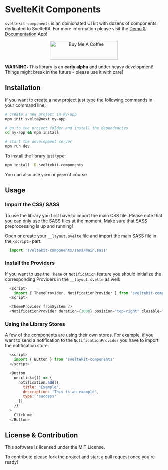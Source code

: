# SvelteKit Components

`sveltekit-components` is an opinionated UI kit with dozens of components dedicated to SvelteKit. For more information please visit the [Demo & Documentation](https://sveltekit-components.mirkoschubert.com) App!

<p align="center"><a href="https://www.buymeacoffee.com/musikuss" target="_blank"><img src="https://cdn.buymeacoffee.com/buttons/v2/default-green.png" alt="Buy Me A Coffee" style="height: 60px !important;width: 217px !important;" ></a></p>

**WARNING:** This library is an **early alpha** and under heavy development! Things might break in the future - please use it with care!

## Installation

If you want to create a new project just type the following commands in your command line:

```bash
# create a new project in my-app
npm init svelte@next my-app

# go to the project folder and install the dependencies
cd my-app && npm install

# start the development server
npm run dev
```

To install the library just type:

```bash
npm install -D sveltekit-components
```

You can also use `yarn` or `pnpm` of course.

## Usage

### Import the CSS/ SASS

To use the library you first have to import the main CSS file. Please note that you can only use the SASS files at the moment. Make sure that SASS preprocessing is up and running!

Open or create your `__layout.svelte` file and import the main SASS file in the `<script>` part.

```js
  import 'sveltekit-components/sass/main.sass'
```

### Install the Providers

If you want to use the `Theme` or `Notification` feature you should initialize the corresponding Providers in the `__layout.svelte` as well:

```js
  <script>
    import { ThemeProvider, NotificationProvider } from 'sveltekit-components'
  <script>

  <ThemeProvider fromSystem />
  <NotificationProvider duration={3000} position="top-right" closable="true" />
```

### Using the Library Stores

A few of the components are using their own stores. For example, if you want to send a notification to the `NotificationProvider` you have to import the notification store:

```js
  <script>
    import { Button } from 'sveltekit-components'
  </script>

  <Button
    on:click={() => {
      notification.add({
        title: 'Example',
        description: 'This is an example',
        type: 'success'
      })
    }}
  >
    Click me!
  </Button>
```

## License & Contribution

This software is licensed under the MIT License.

To contribute please fork the project and start a pull request once you're ready!
